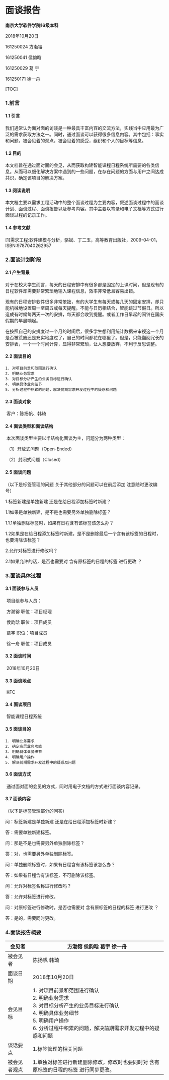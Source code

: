 # 面谈报告

**南京大学软件学院16级本科**

2018年10月20日



161250024 方渤镕

161250041 侯韵晗

161250029 葛    宇

161250171 徐一舟



[TOC]



### 1.前言

#### 1.1 引言

​	我们通常认为面对面的访谈是一种最具丰富内容的交流方法，实践当中应用最为广泛的需求获取方法之一。同时，通过面谈可以获得很多信息内容。其中包括：事实和问题，被会见着的观点，被会见着的感受，组织和个人的目标等信息。

#### 1.2 目的

​	本文档旨在通过面对面的会见，从而获取构建智能课程日程系统所需要的各类信息。从而可以细化解决方案中遇到的一些问题，在存在问题的方面与用户之间达成共识，确定该项目的解决方案。

#### 1.3 阅读说明

​	本文档主要以需求工程活动中的整个面谈过程为主要内容，叙述面谈过程中的面谈计划、面谈过程、面谈报告以及参考内容。其中主要以笔录和电子文档等方式进行面谈过程的记录工作。

#### 1.4 参考文献

​	[1]需求工程:软件建模与分析，骆斌、丁二玉，高等教育出版社，2009-04-01，ISBN:9787040262957 

### 2.面谈计划阶段

#### 2.1 产生背景

​	对于在校大学生而言，每天的日程安排中有很多都是固定的上课时间，但是现有的日程软件却需要非常繁琐地输入课程信息，效率非常低且容易出错。

​       	现有的日程安排软件很多非常笨拙，有的大学生有每天或每几天的固定安排，却只能机械地设置周一至周五或每天提醒。不能与日历相结合，智能跳过节假日。所以造成有时候每两天一次的安排，每天都会收到提醒。或者工作日早起的闹铃在国庆假期的早晨响起。

​	在按照自己的安排度过一个月的时间后，很多学生想利用统计数据来审视这一个月是否被荒废还是充实地度过了，自己的时间都花在哪里了。但是，只能翻阅冗长的安排表，一个一个时间计算，显得非常繁琐，让人想要放弃，不利于反思调整。

#### 2.2 面谈目的

 	1. 对项目前景和范围进行确认
 	2. 明确业务需求
 	3. 对目标分析产生的业务目标进行确认
 	4. 明确具体业务细节
 	5. 分析过程中积累的问题，解决前期需求开发过程中的疑惑和问题

#### 2.3 面谈对象

​	客户：陈扬帆、韩琦

#### 2.4 面谈类型和面谈结构

​	本次面谈类型主要以半结构化面谈为主，问题分为两种类型：

​	（1）开放式问题（Open-Ended）

​	（2）封闭式问题（Closed）

#### 2.5 面谈问题

（以下是标签管理的问题 关于其他部分的问题可以在前后添加 注意随时更改编号）

1.标签新建是单独新建 还是在给日程添加标签时新建？

1.1如果是单独新建，是不是也需要另外单独删除标签？

1.1.1单独删除标签时，如果有日程含有该标签该怎么办？

1.2如果是在给日程添加标签时新建，是不是删除最后一个含有该标签的日程时，也要清除该标签？



2.允许对标签进行修改吗？

2.1如果允许的话，是否也需要对 含有原标签的日程的标签 进行更改 ？



### 3.面谈具体过程

#### 3.1 面谈参与人员

​	项目组参与人员：

​		方渤镕 职位：项目经理

​		侯韵晗 职位：项目成员

​		葛宇 职位：项目成员

​		徐一舟 职位：项目成员

#### 3.2 面谈时间

​	2018年10月20日

#### 3.3 面谈地点

​	KFC

#### 3.4 面谈项目

​	智能课程日程系统

#### 3.5 面谈目的

 	1. 明确业务需求
 	2. 确定高层业务功能
 	3. 明确具体业务细节
 	4. 明确用户操作
 	5. 解决前期需求开发过程中的疑惑及问题

#### 3.6 面谈方式

​	通过面对面的会见的方式，同时用电子文档的方式进行面谈内容记录。

#### 3.7 面谈内容

（以下是标签管理部分的问答）

问：标签新建是单独新建 还是在给日程添加标签时新建？

答：需要单独新建标签。

问：那是不是也需要另外单独删除标签？

答：对，也需要另外单独删除标签。

问：单独删除标签时，如果有日程含有该标签该怎么办？

答：如果有日程含有该标签，不可删除该标签。



问：允许对标签名称进行修改吗？

答：允许对标签进行修改。

问：对原标签进行修改时，是否也需要对 含有原标签的日程的标签 进行更改 ？

答：是的，需要同时更改。



### 4.面谈报告概要



| 会见者       | 方渤镕 侯韵晗 葛宇 徐一舟                                    |
| ------------ | ------------------------------------------------------------ |
| 被会见者     | 陈扬帆 韩琦                                                  |
| 面谈日期     | 2018年10月20日                                               |
| 会见目标     | 1. 对项目前景和范围进行确认<br />2. 明确业务需求<br />3. 对目标分析产生的业务目标进行确认<br />4. 明确具体业务细节<br />5. 明确用户操作<br />6. 分析过程中积累的问题，解决前期需求开发过程中的疑惑和问题 |
| 谈话要点     | 1.标签管理的相关问题                                         |
| 被会见者观点 | 1.单独对标签进行新建删除修改，修改时也要同时对 含有原标签的日程的标签 进行同步更改。 |
